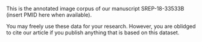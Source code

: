 This is the annotated image corpus of our manuscript SREP-18-33533B (insert PMID here when available).

You may freely use these data for your research. However, you are oblidged to cite our article if you publish anything that is based on this dataset.
